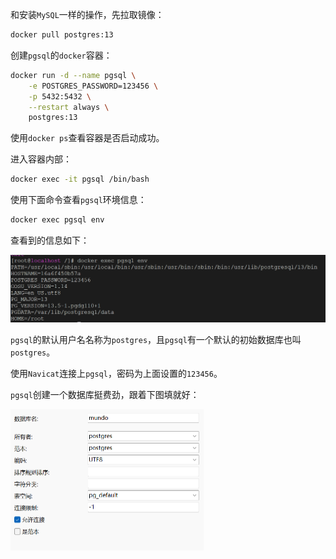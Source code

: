 和安装`MySQL`一样的操作，先拉取镜像：

```bash
docker pull postgres:13
```

创建`pgsql`的`docker`容器：

```bash
docker run -d --name pgsql \
    -e POSTGRES_PASSWORD=123456 \
    -p 5432:5432 \
    --restart always \
    postgres:13
```

使用`docker ps`查看容器是否启动成功。

进入容器内部：

```bash
docker exec -it pgsql /bin/bash
```

使用下面命令查看`pgsql`环境信息：

```bash
docker exec pgsql env
```

查看到的信息如下：

<img src="image/image-20231224004429110.png" alt="image-20231224004429110" style="zoom:60%;" />

`pgsql`的默认用户名名称为`postgres`，且`pgsql`有一个默认的初始数据库也叫`postgres`。

使用`Navicat`连接上`pgsql`，密码为上面设置的`123456`。

`pgsql`创建一个数据库挺费劲，跟着下图填就好：

<img src="image/image-20231224005739485.png" alt="image-20231224005739485" style="zoom:50%;" />

